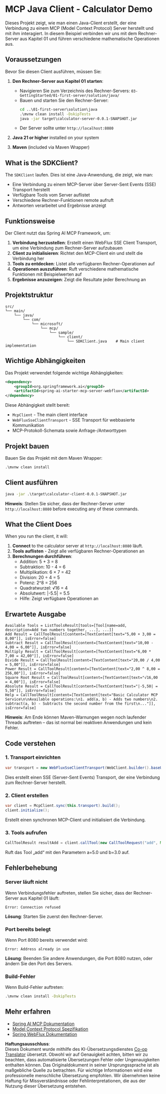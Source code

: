 <!--
CO_OP_TRANSLATOR_METADATA:
{
  "original_hash": "7074b9f4c8cd147c1c10f569d8508c82",
  "translation_date": "2025-06-11T13:03:51+00:00",
  "source_file": "03-GettingStarted/02-client/solution/java/README.md",
  "language_code": "de"
}
-->
# MCP Java Client - Calculator Demo

Dieses Projekt zeigt, wie man einen Java-Client erstellt, der eine Verbindung zu einem MCP (Model Context Protocol) Server herstellt und mit ihm interagiert. In diesem Beispiel verbinden wir uns mit dem Rechner-Server aus Kapitel 01 und führen verschiedene mathematische Operationen aus.

## Voraussetzungen

Bevor Sie diesen Client ausführen, müssen Sie:

1. **Den Rechner-Server aus Kapitel 01 starten**:
   - Navigieren Sie zum Verzeichnis des Rechner-Servers: `03-GettingStarted/01-first-server/solution/java/`
   - Bauen und starten Sie den Rechner-Server:
     ```cmd
     cd ..\01-first-server\solution\java
     .\mvnw clean install -DskipTests
     java -jar target\calculator-server-0.0.1-SNAPSHOT.jar
     ```
   - Der Server sollte unter `http://localhost:8080`

2. **Java 21 or higher** installed on your system
3. **Maven** (included via Maven Wrapper)

## What is the SDKClient?

The `SDKClient` laufen. Dies ist eine Java-Anwendung, die zeigt, wie man:
- Eine Verbindung zu einem MCP-Server über Server-Sent Events (SSE) Transport herstellt
- Verfügbare Tools vom Server auflistet
- Verschiedene Rechner-Funktionen remote aufruft
- Antworten verarbeitet und Ergebnisse anzeigt

## Funktionsweise

Der Client nutzt das Spring AI MCP Framework, um:

1. **Verbindung herzustellen**: Erstellt einen WebFlux SSE Client Transport, um eine Verbindung zum Rechner-Server aufzubauen
2. **Client zu initialisieren**: Richtet den MCP-Client ein und stellt die Verbindung her
3. **Tools zu entdecken**: Listet alle verfügbaren Rechner-Operationen auf
4. **Operationen auszuführen**: Ruft verschiedene mathematische Funktionen mit Beispielwerten auf
5. **Ergebnisse anzuzeigen**: Zeigt die Resultate jeder Berechnung an

## Projektstruktur

```
src/
└── main/
    └── java/
        └── com/
            └── microsoft/
                └── mcp/
                    └── sample/
                        └── client/
                            └── SDKClient.java    # Main client implementation
```

## Wichtige Abhängigkeiten

Das Projekt verwendet folgende wichtige Abhängigkeiten:

```xml
<dependency>
    <groupId>org.springframework.ai</groupId>
    <artifactId>spring-ai-starter-mcp-server-webflux</artifactId>
</dependency>
```

Diese Abhängigkeit stellt bereit:
- `McpClient` - The main client interface
- `WebFluxSseClientTransport` - SSE Transport für webbasierte Kommunikation
- MCP-Protokoll-Schemata sowie Anfrage-/Antworttypen

## Projekt bauen

Bauen Sie das Projekt mit dem Maven Wrapper:

```cmd
.\mvnw clean install
```

## Client ausführen

```cmd
java -jar .\target\calculator-client-0.0.1-SNAPSHOT.jar
```

**Hinweis**: Stellen Sie sicher, dass der Rechner-Server unter `http://localhost:8080` before executing any of these commands.

## What the Client Does

When you run the client, it will:

1. **Connect** to the calculator server at `http://localhost:8080` läuft.
2. **Tools auflisten** - Zeigt alle verfügbaren Rechner-Operationen an
3. **Berechnungen durchführen**:
   - Addition: 5 + 3 = 8
   - Subtraktion: 10 - 4 = 6
   - Multiplikation: 6 × 7 = 42
   - Division: 20 ÷ 4 = 5
   - Potenz: 2^8 = 256
   - Quadratwurzel: √16 = 4
   - Absolutwert: |-5.5| = 5.5
   - Hilfe: Zeigt verfügbare Operationen an

## Erwartete Ausgabe

```
Available Tools = ListToolsResult[tools=[Tool[name=add, description=Add two numbers together, ...], ...]]
Add Result = CallToolResult[content=[TextContent[text="5,00 + 3,00 = 8,00"]], isError=false]
Subtract Result = CallToolResult[content=[TextContent[text="10,00 - 4,00 = 6,00"]], isError=false]
Multiply Result = CallToolResult[content=[TextContent[text="6,00 * 7,00 = 42,00"]], isError=false]
Divide Result = CallToolResult[content=[TextContent[text="20,00 / 4,00 = 5,00"]], isError=false]
Power Result = CallToolResult[content=[TextContent[text="2,00 ^ 8,00 = 256,00"]], isError=false]
Square Root Result = CallToolResult[content=[TextContent[text="√16,00 = 4,00"]], isError=false]
Absolute Result = CallToolResult[content=[TextContent[text="|-5,50| = 5,50"]], isError=false]
Help = CallToolResult[content=[TextContent[text="Basic Calculator MCP Service\n\nAvailable operations:\n1. add(a, b) - Adds two numbers\n2. subtract(a, b) - Subtracts the second number from the first\n..."]], isError=false]
```

**Hinweis**: Am Ende können Maven-Warnungen wegen noch laufender Threads auftreten – das ist normal bei reaktiven Anwendungen und kein Fehler.

## Code verstehen

### 1. Transport einrichten
```java
var transport = new WebFluxSseClientTransport(WebClient.builder().baseUrl("http://localhost:8080"));
```
Dies erstellt einen SSE (Server-Sent Events) Transport, der eine Verbindung zum Rechner-Server herstellt.

### 2. Client erstellen
```java
var client = McpClient.sync(this.transport).build();
client.initialize();
```
Erstellt einen synchronen MCP-Client und initialisiert die Verbindung.

### 3. Tools aufrufen
```java
CallToolResult resultAdd = client.callTool(new CallToolRequest("add", Map.of("a", 5.0, "b", 3.0)));
```
Ruft das Tool „add“ mit den Parametern a=5.0 und b=3.0 auf.

## Fehlerbehebung

### Server läuft nicht
Wenn Verbindungsfehler auftreten, stellen Sie sicher, dass der Rechner-Server aus Kapitel 01 läuft:
```
Error: Connection refused
```
**Lösung**: Starten Sie zuerst den Rechner-Server.

### Port bereits belegt
Wenn Port 8080 bereits verwendet wird:
```
Error: Address already in use
```
**Lösung**: Beenden Sie andere Anwendungen, die Port 8080 nutzen, oder ändern Sie den Port des Servers.

### Build-Fehler
Wenn Build-Fehler auftreten:
```cmd
.\mvnw clean install -DskipTests
```

## Mehr erfahren

- [Spring AI MCP Dokumentation](https://docs.spring.io/spring-ai/reference/api/mcp/)
- [Model Context Protocol Spezifikation](https://modelcontextprotocol.io/)
- [Spring WebFlux Dokumentation](https://docs.spring.io/spring-framework/docs/current/reference/html/web-reactive.html)

**Haftungsausschluss**:  
Dieses Dokument wurde mithilfe des KI-Übersetzungsdienstes [Co-op Translator](https://github.com/Azure/co-op-translator) übersetzt. Obwohl wir auf Genauigkeit achten, bitten wir zu beachten, dass automatisierte Übersetzungen Fehler oder Ungenauigkeiten enthalten können. Das Originaldokument in seiner Ursprungssprache ist als maßgebliche Quelle zu betrachten. Für wichtige Informationen wird eine professionelle menschliche Übersetzung empfohlen. Wir übernehmen keine Haftung für Missverständnisse oder Fehlinterpretationen, die aus der Nutzung dieser Übersetzung entstehen.